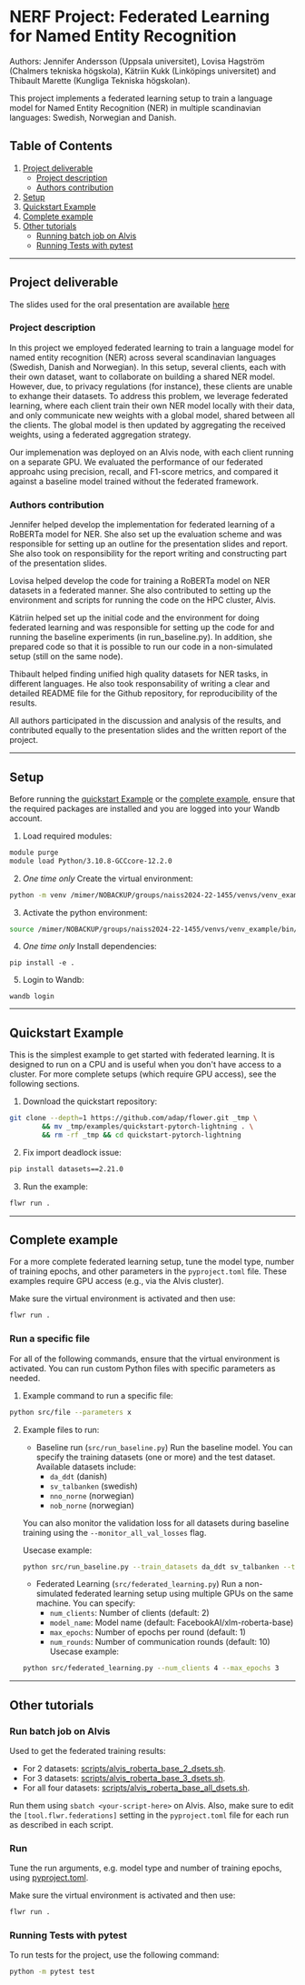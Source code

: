 # NERF Project: Federated Learning for Named Entity Recognition

Authors: Jennifer Andersson (Uppsala universitet), Lovisa Hagström (Chalmers tekniska högskola), Kätriin Kukk (Linköpings universitet) and Thibault Marette (Kungliga Tekniska högskolan).


This project implements a federated learning setup to train a language model for Named Entity Recognition (NER) in multiple scandinavian languages: Swedish, Norwegian and Danish.



## Table of Contents
1. [Project deliverable](#project-deliverable)
    - [Project description](#project-description)
    - [Authors contribution](#authors-contribution)
1. [Setup](#setup)
2. [Quickstart Example](#quickstart-example)
3. [Complete example](#complete-example)
4. [Other tutorials](#other-tutorials)
    - [Running batch job on Alvis](#running-batch-job-on-alvis)
    - [Running Tests with pytest](#running-tests-with-pytest)

---

## Project deliverable

The slides used for the oral presentation are available [here](https://docs.google.com/presentation/d/13tEHW9sBmro51u8qW577dTQFy3YLxQSw7boc04vtDoQ/edit?usp=sharing)

### Project description


In this project we employed federated learning to train a language model for named entity recognition (NER) across several scandinavian languages (Swedish, Danish and Norwegian). In this setup, several clients, each with their own dataset, want to collaborate on building a shared NER model. However, due, to privacy regulations (for instance), these clients are unable to exhange their datasets. To address this problem, we leverage federated learning, where each client train their own NER model locally with their data, and only communicate new weights with a global model, shared between all the clients. The global model is then updated by aggregating the received weights, using a federated aggregation strategy.

Our implemenation was deployed on an Alvis node, with each client running on a separate GPU. We evaluated the performance of our federated approahc using precision, recall, and F1-score metrics, and compared it against a baseline model trained without the federated framework.


### Authors contribution

Jennifer helped develop the implementation for federated learning of a RoBERTa model for NER. She also set up the evaluation scheme and was responsible for setting up an outline for the presentation slides and report. She also took on responsibility for the report writing and constructing part of the presentation slides.

Lovisa helped develop the code for training a RoBERTa model on NER datasets in a federated manner. She also contributed to setting up the environment and scripts for running the code on the HPC cluster, Alvis. 

Kätriin helped set up the initial code and the environment for doing federated learning and was responsible for setting up the code for and running the baseline experiments (in run_baseline.py). In addition, she prepared code so that it is possible to run our code in a non-simulated setup (still on the same node).

Thibault helped finding unified high quality datasets for NER tasks, in different languages. He also took responsability of writing a clear and detailed README file for the Github repository, for reproducibility of the results.

All authors participated in the discussion and analysis of the results, and contributed equally to the presentation slides and the written report of the project.

---

## Setup

Before running the [quickstart Example](#quickstart-example) or the [complete example](#complete-example), ensure that the required packages are installed and you are logged into your Wandb account.


1. Load required modules:

```bash
module purge
module load Python/3.10.8-GCCcore-12.2.0
```

2. *One time only* Create the virtual environment:
```bash
python -m venv /mimer/NOBACKUP/groups/naiss2024-22-1455/venvs/venv_example
```

3. Activate the python environment:
```bash
source /mimer/NOBACKUP/groups/naiss2024-22-1455/venvs/venv_example/bin/activate
```

4. *One time only* Install dependencies:
```
pip install -e .
```

5. Login to Wandb:
```
wandb login  
```
 
---

## Quickstart Example

This is the simplest example to get started with federated learning. It is designed to run on a CPU and is useful when you don't have access to a cluster. For more complete setups (which require GPU access), see the following sections.

1. Download the quickstart repository:

```bash
git clone --depth=1 https://github.com/adap/flower.git _tmp \
        && mv _tmp/examples/quickstart-pytorch-lightning . \
        && rm -rf _tmp && cd quickstart-pytorch-lightning
```

2. Fix import deadlock issue:

```bash
pip install datasets==2.21.0
```

3. Run the example:

```bash
flwr run .
```

---


## Complete example

For a more complete federated learning setup, tune the model type, number of training epochs, and other parameters in the `pyproject.toml` file. These examples require GPU access (e.g., via the Alvis cluster).

Make sure the virtual environment is activated and then use: 

```bash
flwr run .
```

### Run a specific file

For all of the following commands, ensure that the virtual environment is activated. You can run custom Python files with specific parameters as needed.
1. Example command to run a specific file:
```bash
python src/file --parameters x
```
2. Example files to run:
    - Baseline run (`src/run_baseline.py`)
    Run the baseline model. You can specify the training datasets (one or more) and the test dataset. Available datasets include:
        - `da_ddt` (danish)
        - `sv_talbanken` (swedish)
        - `nno_norne` (norwegian)
        - `nob_norne` (norwegian)
          
    You can also monitor the validation loss for all datasets during baseline training using the `--monitor_all_val_losses` flag.
   
    Usecase example:
    ```bash
    python src/run_baseline.py --train_datasets da_ddt sv_talbanken --test_dataset da_ddt --monitor_all_val_losses
    ```
    - Federated Learning (`src/federated_learning.py`)
    Run a non-simulated federated learning setup using multiple GPUs on the same machine. You can specify:
        - `num_clients`: Number of clients (default: 2)
        - `model_name`: Model name (default: FacebookAI/xlm-roberta-base)
        - `max_epochs`: Number of epochs per round (default: 1)
        - `num_rounds`: Number of communication rounds (default: 10)
    Usecase example:
    ```bash
    python src/federated_learning.py --num_clients 4 --max_epochs 3
    ```


---

## Other tutorials

### Run batch job on Alvis
Used to get the federated training results:

- For 2 datasets: [scripts/alvis_roberta_base_2_dsets.sh](scripts/alvis_roberta_base_2_dsets.sh).
- For 3 datasets: [scripts/alvis_roberta_base_3_dsets.sh](scripts/alvis_roberta_base_3_dsets.sh).
- For all four datasets: [scripts/alvis_roberta_base_all_dsets.sh](scripts/alvis_roberta_base_all_dsets.sh).

Run them using `sbatch <your-script-here>` on Alvis. Also, make sure to edit the `[tool.flwr.federations]` setting in the `pyproject.toml` file for each run as described in each script.

### Run

Tune the run arguments, e.g. model type and number of training epochs, using [pyproject.toml](pyproject.toml). 

Make sure the virtual environment is activated and then use: 

```bash
flwr run .
```

### Running Tests with pytest

To run tests for the project, use the following command:

```bash
python -m pytest test
```
